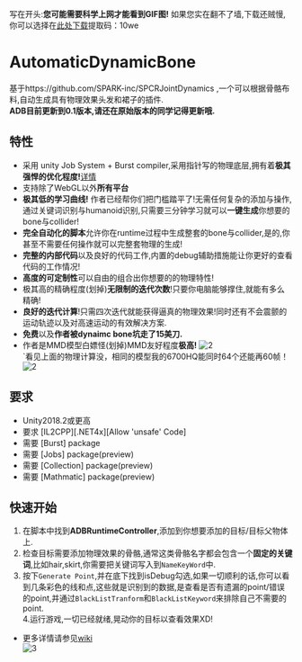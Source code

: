 写在开头:**您可能需要科学上网才能看到GIF图!**
如果您实在翻不了墙,下载还贼慢,你可以选择在[此处下载](https://pan.baidu.com/s/1cRbDzlr4d-8kJVzqNobGiw)提取码：10we  

# AutomaticDynamicBone
基于https://github.com/SPARK-inc/SPCRJointDynamics ,一个可以根据骨骼布料,自动生成具有物理效果头发和裙子的插件.  
**ADB目前更新到0.1版本,请还在原始版本的同学记得更新哦.**

## 特性

- 采用 unity Job System + Burst compiler,采用指针写的物理底层,拥有着**极其强悍的优化程度!**[详情](https://github.com/OneYoungMean/AutomaticDynamicBone/wiki/Q&A#q%E6%80%A7%E8%83%BD%E6%96%B9%E9%9D%A2%E5%85%B7%E4%BD%93%E6%80%8E%E4%B9%88%E6%A0%B7)  
- 支持除了WebGL以外**所有平台**
- **极其低的学习曲线!** 作者已经帮你们把门槛踏平了!无需任何复杂的添加与操作,通过关键词识别与humanoid识别,只需要三分钟学习就可以**一键生成**你想要的bone与collider!
- **完全自动化的脚本**允许你在runtime过程中生成整套的bone与collider,是的,你甚至不需要任何操作就可以完整套物理的生成!
- **完整的内部代码**以及良好的代码工作,内置的debug辅助措施能让你更好的查看代码的工作情况!
- **高度的可定制性**可以自由的组合出你想要的的物理特性!
- 极其高的精确程度(划掉)**无限制的迭代次数**!只要你电脑能够撑住,就能有多么精确!
- **良好的迭代计算**!只需四次迭代就能获得逼真的物理效果!同时还有不会震颤的运动轨迹以及对高速运动的有效解决方案.
- **免费**以及**作者被dynaimc bone坑走了15美刀.**
- 作者是MMD模型白嫖怪(划掉)MMD友好程度**极高!**
![2](https://github.com/OneYoungMean/AutomaticDynamicBone/blob/master/Manual%20GIF/A0.gif)  
`看见上面的物理计算没，相同的模型我的6700HQ能同时64个还能再60帧！  
![2](https://s2.ax1x.com/2020/02/29/3yRc8g.gif)

## 要求
- Unity2018.2或更高
- 要求 [IL2CPP][.NET4x][Allow 'unsafe' Code]
- 需要 [Burst] package
- 需要 [Jobs] package(preview)
- 需要 [Collection] package(preview)
- 需要 [Mathmatic] package(preview)

## 快速开始

1. 在脚本中找到**ADBRuntimeController**,添加到你想要添加的目标/目标父物体上.
2. 检查目标需要添加物理效果的骨骼,通常这类骨骼名字都会包含一个**固定的关键词**,比如hair,skirt,你需要把关键词写入到`NameKeyWord`中.
3. 按下`Generate Point`,并在底下找到isDebug勾选,如果一切顺利的话,你可以看到几条彩色的线和点,这些就是识别到的数据,是查看是否有遗漏的point/错误的point,并通过`BlackListTranform`和`BlackListKeyword`来排除自己不需要的point.  
4.运行游戏,一切已经就绪,晃动你的目标以查看效果XD!
- 更多详情请参见[wiki](https://github.com/OneYoungMean/Automatic-DynamicBone/wiki)  
![3](https://github.com/OneYoungMean/Automatic-DynamicBone/blob/master/Manual%20GIF/A3.gif)   

